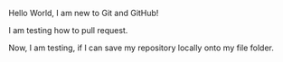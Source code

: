 Hello World, I am new to Git and GitHub!

I am testing how to pull request.

Now, I am testing, if I can save my repository locally onto my file folder.
